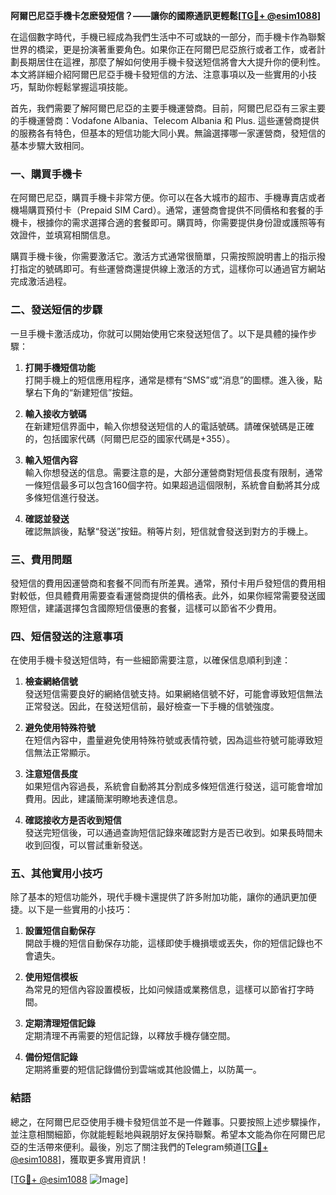 **阿爾巴尼亞手機卡怎麽發短信？——讓你的國際通訊更輕鬆[[TG💪+ @esim1088](https://t.me/s/esim1088)]**

在這個數字時代，手機已經成為我們生活中不可或缺的一部分，而手機卡作為聯繫世界的橋梁，更是扮演著重要角色。如果你正在阿爾巴尼亞旅行或者工作，或者計劃長期居住在這裡，那麼了解如何使用手機卡發送短信將會大大提升你的便利性。本文將詳細介紹阿爾巴尼亞手機卡發短信的方法、注意事項以及一些實用的小技巧，幫助你輕鬆掌握這項技能。

首先，我們需要了解阿爾巴尼亞的主要手機運營商。目前，阿爾巴尼亞有三家主要的手機運營商：Vodafone Albania、Telecom Albania 和 Plus. 這些運營商提供的服務各有特色，但基本的短信功能大同小異。無論選擇哪一家運營商，發短信的基本步驟大致相同。

### **一、購買手機卡**

在阿爾巴尼亞，購買手機卡非常方便。你可以在各大城市的超市、手機專賣店或者機場購買預付卡（Prepaid SIM Card）。通常，運營商會提供不同價格和套餐的手機卡，根據你的需求選擇合適的套餐即可。購買時，你需要提供身份證或護照等有效證件，並填寫相關信息。

購買手機卡後，你需要激活它。激活方式通常很簡單，只需按照說明書上的指示撥打指定的號碼即可。有些運營商還提供線上激活的方式，這樣你可以通過官方網站完成激活過程。

### **二、發送短信的步驟**

一旦手機卡激活成功，你就可以開始使用它來發送短信了。以下是具體的操作步驟：

1. **打開手機短信功能**  
   打開手機上的短信應用程序，通常是標有“SMS”或“消息”的圖標。進入後，點擊右下角的“新建短信”按鈕。

2. **輸入接收方號碼**  
   在新建短信界面中，輸入你想發送短信的人的電話號碼。請確保號碼是正確的，包括國家代碼（阿爾巴尼亞的國家代碼是+355）。

3. **輸入短信內容**  
   輸入你想發送的信息。需要注意的是，大部分運營商對短信長度有限制，通常一條短信最多可以包含160個字符。如果超過這個限制，系統會自動將其分成多條短信進行發送。

4. **確認並發送**  
   確認無誤後，點擊“發送”按鈕。稍等片刻，短信就會發送到對方的手機上。

### **三、費用問題**

發短信的費用因運營商和套餐不同而有所差異。通常，預付卡用戶發短信的費用相對較低，但具體費用需要查看運營商提供的價格表。此外，如果你經常需要發送國際短信，建議選擇包含國際短信優惠的套餐，這樣可以節省不少費用。

### **四、短信發送的注意事項**

在使用手機卡發送短信時，有一些細節需要注意，以確保信息順利到達：

1. **檢查網絡信號**  
   發送短信需要良好的網絡信號支持。如果網絡信號不好，可能會導致短信無法正常發送。因此，在發送短信前，最好檢查一下手機的信號強度。

2. **避免使用特殊符號**  
   在短信內容中，盡量避免使用特殊符號或表情符號，因為這些符號可能導致短信無法正常顯示。

3. **注意短信長度**  
   如果短信內容過長，系統會自動將其分割成多條短信進行發送，這可能會增加費用。因此，建議簡潔明瞭地表達信息。

4. **確認接收方是否收到短信**  
   發送完短信後，可以通過查詢短信記錄來確認對方是否已收到。如果長時間未收到回復，可以嘗試重新發送。

### **五、其他實用小技巧**

除了基本的短信功能外，現代手機卡還提供了許多附加功能，讓你的通訊更加便捷。以下是一些實用的小技巧：

1. **設置短信自動保存**  
   開啟手機的短信自動保存功能，這樣即使手機損壞或丟失，你的短信記錄也不會遺失。

2. **使用短信模板**  
   為常見的短信內容設置模板，比如问候語或業務信息，這樣可以節省打字時間。

3. **定期清理短信記錄**  
   定期清理不再需要的短信記錄，以釋放手機存儲空間。

4. **備份短信記錄**  
   定期將重要的短信記錄備份到雲端或其他設備上，以防萬一。

### **結語**

總之，在阿爾巴尼亞使用手機卡發短信並不是一件難事。只要按照上述步驟操作，並注意相關細節，你就能輕鬆地與親朋好友保持聯繫。希望本文能為你在阿爾巴尼亞的生活帶來便利。最後，別忘了關注我們的Telegram頻道[[TG💪+ @esim1088](https://t.me/s/esim1088)]，獲取更多實用資訊！

[[TG💪+ @esim1088](https://t.me/s/esim1088) ![Image](https://i.postimg.cc/4NQfJmqS/Snipaste-2025-05-13-00-14-12.png)]